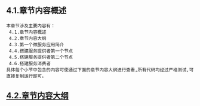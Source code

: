 
## 4.1.章节内容概述
    本章节涉及主要内容有：
     4.1.章节内容概述
     4.2.章节内容大纲
     4.3.第一个微服务应用简介
     4.4.搭建服务提供者第一个节点
     4.5.搭建服务提供者第二个节点
     4.6.搭建服务消费者
	具体每个小节中包含的内容可使通过下面的章节内容大纲进行查看,所有代码均经过严格测试,可直接复制运行即可。

## <a href="/enhance/markmap/backend/springcloud/springcloud-eureka/chapter/springcloud-eureka-outline5-chapter4.html" target="_blank">4.2.章节内容大纲</a>

<Markmap localtion="/enhance/markmap/backend/springcloud/springcloud-eureka/chapter/springcloud-eureka-outline5-chapter4.html" height="500rem"/>


